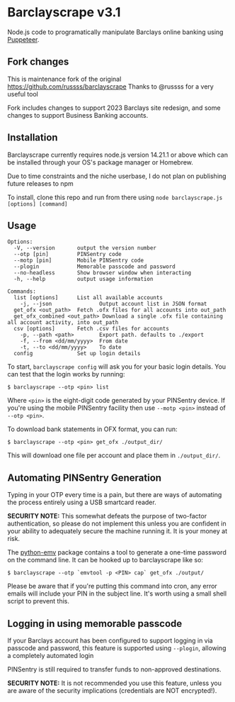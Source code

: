 Barclayscrape v3.1
==================
Node.js code to programatically manipulate Barclays online banking using [Puppeteer](https://github.com/GoogleChrome/puppeteer).

Fork changes
------------
This is maintenance fork of the original https://github.com/russss/barclayscrape
Thanks to @russss for a very useful tool

Fork includes changes to support 2023 Barclays site redesign, and some changes to support Business Banking accounts. 

Installation
------------

Barclayscrape currently requires node.js version 14.21.1 or above which can be
installed through your OS's package manager or Homebrew. 

Due to time constraints and the niche userbase, I do not plan on publishing future releases to npm

To install, clone this repo and run from there using `node barclayscrape.js [options] [command]` 

Usage
-----
```
Options:
  -V, --version       output the version number
  --otp [pin]         PINSentry code
  --motp [pin]        Mobile PINSentry code
  --plogin            Memorable passcode and password
  --no-headless       Show browser window when interacting
  -h, --help          output usage information

Commands:
  list [options]      List all available accounts
    -j, --json               Output account list in JSON format
  get_ofx <out_path>  Fetch .ofx files for all accounts into out_path
  get_ofx_combined <out_path> Download a single .ofx file containing all account activity, into out_path
  csv [options]       Fetch .csv files for accounts
    -p, --path <path>        Export path. defaults to ./export
    -f, --from <dd/mm/yyyy>  From date
    -t, --to <dd/mm/yyyy>    To date
  config              Set up login details
```

To start, `barclayscrape config` will ask you for your basic login
details. You can test that the login works by running:

    $ barclayscrape --otp <pin> list

Where `<pin>` is the eight-digit code generated by your PINSentry device.
If you're using the mobile PINSentry facility then use `--motp <pin>`
instead of `--otp <pin>`.

To download bank statements in OFX format, you can run:

    $ barclayscrape --otp <pin> get_ofx ./output_dir/

This will download one file per account and place them in `./output_dir/`.

Automating PINSentry Generation
-------------------------------

Typing in your OTP every time is a pain, but there are ways of
automating the process entirely using a USB smartcard reader.

**SECURITY NOTE:** This somewhat defeats the purpose of two-factor
authentication, so please do not implement this unless you are confident
in your ability to adequately secure the machine running it. It is your
money at risk.

The [python-emv](https://github.com/russss/python-emv) package contains
a tool to generate a one-time password on the command line. It can be
hooked up to barclayscrape like so:

    $ barclayscrape --otp `emvtool -p <PIN> cap` get_ofx ./output/

Please be aware that if you're putting this command into cron, any error
emails will include your PIN in the subject line. It's worth using a small
shell script to prevent this.

Logging in using memorable passcode
-----------------------------------
If your Barclays account has been configured to support logging in via 
passcode and password, this feature is supported using `--plogin`,
allowing a completely automated login

PINSentry is still required to transfer funds to non-approved destinations.

**SECURITY NOTE:** It is not recommended you use this feature, unless you are aware 
of the security implications (credentials are NOT encrypted!).
